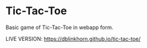 # Tic-Tac-Toe

Basic game of Tic-Tac-Toe in webapp form.

LIVE VERSION: https://dblinkhorn.github.io/tic-tac-toe/
